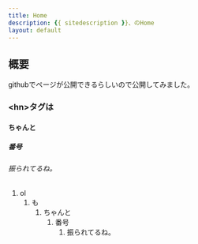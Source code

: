 ```yaml
---
title: Home
description: {{ sitedescription }}、のHome
layout: default
---
```


##	概要
githubでページが公開できるらしいので公開してみました。

### \<hn\>タグは
#### ちゃんと
##### 番号
###### 振られてるね。
1. ol
	1. も
		1. ちゃんと
			1. 番号
				1. 振られてるね。
